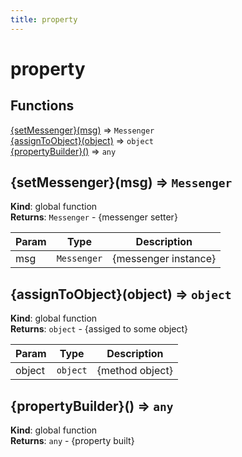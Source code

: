 ```yaml
---
title: property
---
```


# property

## Functions

<dl>
<dt><a href="#{setMessenger}">{setMessenger}(msg)</a> ⇒ <code>Messenger</code></dt>
<dd></dd>
<dt><a href="#{assignToObject}">{assignToObject}(object)</a> ⇒ <code>object</code></dt>
<dd></dd>
<dt><a href="#{propertyBuilder}">{propertyBuilder}()</a> ⇒ <code>any</code></dt>
<dd></dd>
</dl>

<a name="{setMessenger}"></a>

## {setMessenger}(msg) ⇒ <code>Messenger</code>
**Kind**: global function  
**Returns**: <code>Messenger</code> - {messenger setter}  

| Param | Type | Description |
| --- | --- | --- |
| msg | <code>Messenger</code> | {messenger instance} |

<a name="{assignToObject}"></a>

## {assignToObject}(object) ⇒ <code>object</code>
**Kind**: global function  
**Returns**: <code>object</code> - {assiged to some object}  

| Param | Type | Description |
| --- | --- | --- |
| object | <code>object</code> | {method object} |

<a name="{propertyBuilder}"></a>

## {propertyBuilder}() ⇒ <code>any</code>
**Kind**: global function  
**Returns**: <code>any</code> - {property built}  
